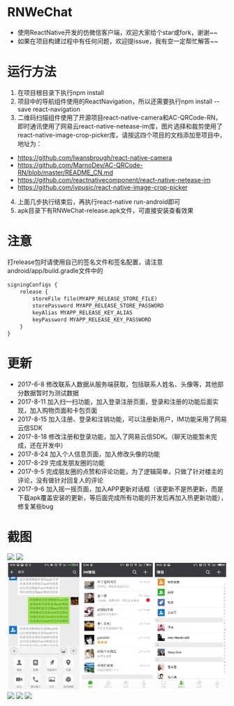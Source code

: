 # RNWeChat
* 使用ReactNative开发的仿微信客户端，欢迎大家给个star或fork，谢谢~~
* 如果在项目构建过程中有任何问题，欢迎提issue，我有空一定帮忙解答~~

# 运行方法
1. 在项目根目录下执行npm install
2. 项目中的导航组件使用的ReactNavigation，所以还需要执行npm install --save react-navigation
3. 二维码扫描组件使用了开源项目react-native-camera和AC-QRCode-RN，即时通讯使用了网易云react-native-netease-im库，图片选择和裁剪使用了react-native-image-crop-picker库，请按这四个项目的文档添加至项目中，地址为：
  * https://github.com/lwansbrough/react-native-camera
  * https://github.com/MarnoDev/AC-QRCode-RN/blob/master/README_CN.md
  * https://github.com/reactnativecomponent/react-native-netease-im
  * https://github.com/ivpusic/react-native-image-crop-picker
4. 上面几步执行结束后，再执行react-native run-android即可
5. apk目录下有RNWeChat-release.apk文件，可直接安装查看效果

# 注意
打release包时请使用自己的签名文件和签名配置，请注意android/app/build.gradle文件中的
```
signingConfigs {
    release {
        storeFile file(MYAPP_RELEASE_STORE_FILE)
        storePassword MYAPP_RELEASE_STORE_PASSWORD
        keyAlias MYAPP_RELEASE_KEY_ALIAS
        keyPassword MYAPP_RELEASE_KEY_PASSWORD
    }
}
```

# 更新
* 2017-6-8  修改联系人数据从服务端获取，包括联系人姓名、头像等，其他部分数据暂时为测试数据
* 2017-8-11 加入扫一扫功能，加入登录注册页面，登录和注册的功能后面实现，加入购物页面和卡包页面
* 2017-8-15 加入注册、登录和注销功能，可以注册新用户，IM功能采用了网易云信SDK
* 2017-8-18 修改注册和登录功能，加入了网易云信SDK。（聊天功能暂未完成，还在开发中）
* 2017-8-24 加入个人信息页面，加入修改头像的功能
* 2017-8-29 完成发朋友圈的功能
* 2017-9-5  完成朋友圈的点赞和评论功能，为了逻辑简单，只做了针对楼主的评论，没有做针对回复人的评论
* 2017-9-6  加入摇一摇页面，加入APP更新对话框（该更新不是热更新，而是下载apk覆盖安装的更新，等后面完成所有功能的开发后再加入热更新功能），修复某些bug

# 截图
<img src='./screenshots/666.png'>
<img src='./screenshots/111.png'>
<img src='./screenshots/222.png'>
<img src='./screenshots/333.png'>
<img src='./screenshots/444.png'>
<img src='./screenshots/555.png'>
